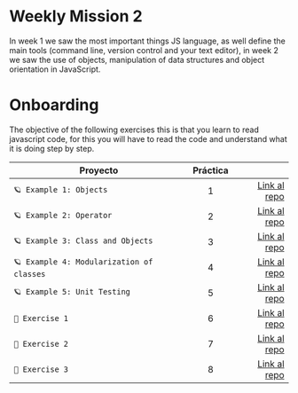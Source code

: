 # Weekly Mission 2

In week 1 we saw the most important things JS language, as well define the main tools (command line, version control and your text editor), in week 2 we saw the use of objects, manipulation of data structures and object orientation in JavaScript.

# Onboarding

The objective of the following exercises this is that you learn to read javascript code, for this you will have to read
the code and understand what it is doing step by step.

| Proyecto                                                    | Práctica |                                                              |
| ----------------------------------------------------------- | :-------: | -----------------------------------------------------------------------: |
| `🪐 Example 1: Objects` | 1  | [Link al repo](https://github.com/dannramirez/playbook/blob/main/weekly_mission_2/examples/example_1_Objetos.js) |
| `🪐 Example 2: Operator` | 2  | [Link al repo](https://github.com/dannramirez/playbook/blob/main/weekly_mission_2/examples/example_2_Operadores.js) |
| `🪐 Example 3: Class and Objects` | 3  | [Link al repo](https://github.com/dannramirez/playbook/blob/main/weekly_mission_2/examples/example_3_Class_Objects.js) |
| `🪐 Example 4: Modularization of classes` | 4  | [Link al repo](https://github.com/dannramirez/playbook/tree/main/weekly_mission_2/examples/example_4_Module) |
| `🪐 Example 5: Unit Testing` | 5  | [Link al repo](https://github.com/dannramirez/playbook/tree/main/weekly_mission_2/examples/example_5_Unit_Test) |
| `🚀 Exercise 1` | 6  | [Link al repo](https://github.com/dannramirez/playbook/tree/main/weekly_mission_2/exercises/exercise_1) |
| `🚀 Exercise 2` | 7  | [Link al repo](https://github.com/dannramirez/playbook/tree/main/weekly_mission_2/exercises/exercise_2) |
| `🚀 Exercise 3` | 8  | [Link al repo](https://github.com/dannramirez/playbook/tree/main/weekly_mission_2/exercises/exercise_3)  |
